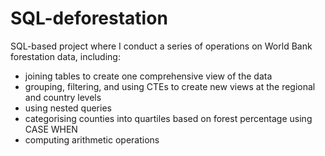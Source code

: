 # SQL-deforestation
SQL-based project where I conduct a series of operations on World Bank forestation data, including:
- joining tables to create one comprehensive view of the data
- grouping, filtering, and using CTEs to create new views at the regional and country levels
- using nested queries
- categorising counties into quartiles based on forest percentage using CASE WHEN
- computing arithmetic operations
